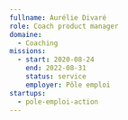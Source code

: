 ```yaml
---
fullname: Aurélie Divaré
role: Coach product manager
domaine:
  - Coaching
missions:
  - start: 2020-08-24
    end: 2022-08-31
    status: service
    employer: Pôle emploi
startups:
  - pole-emploi-action
---
```

